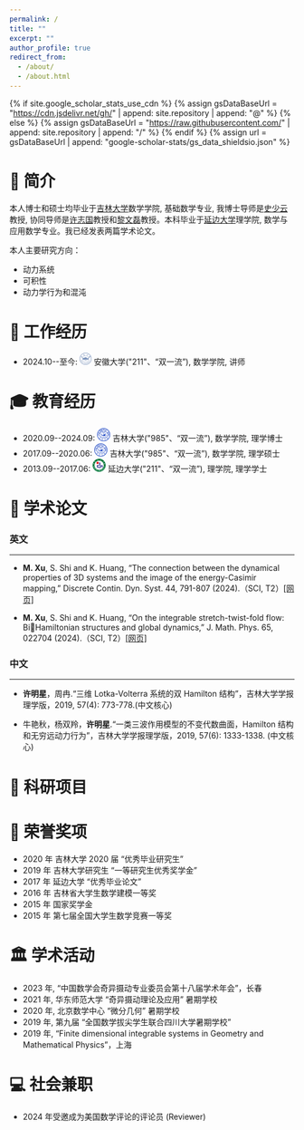 ```yaml
---
permalink: /
title: ""
excerpt: ""
author_profile: true
redirect_from: 
  - /about/
  - /about.html
---
```


{% if site.google_scholar_stats_use_cdn %}
{% assign gsDataBaseUrl = "https://cdn.jsdelivr.net/gh/" | append: site.repository | append: "@" %}
{% else %}
{% assign gsDataBaseUrl = "https://raw.githubusercontent.com/" | append: site.repository | append: "/" %}
{% endif %}
{% assign url = gsDataBaseUrl | append: "google-scholar-stats/gs_data_shieldsio.json" %}

<span class='anchor' id='about-me'></span>

# 🪪 简介

本人博士和硕士均毕业于[吉林大学](https://www.jlu.edu.cn)数学学院, 基础数学专业, 我博士导师是[史少云](https://math.jlu.edu.cn/info/1061/9135.htm)教授, 协同导师是[许志国](https://www.jlu.edu.cn/info/1061/15734.htm)教授和[黎文磊](https://math.jlu.edu.cn/info/1061/15732.htm)教授。本科毕业于[延边大学](https://www.ybu.edu.cn)理学院, 数学与应用数学专业。我已经发表两篇学术论文。

本人主要研究方向：
- 动力系统
- 可积性
- 动力学行为和混沌


# 🏢 工作经历
- 2024.10--至今:  <a href="https://www.ahu.edu.cn/"><img class="svg" src="/images/AHU_logo.svg" width="21pt"></a> 安徽大学("211"、“双一流”), 数学学院, 讲师
  


<span class='anchor' id='-xl'></span>

# 🎓 教育经历
- 2020.09--2024.09:  <a href="https://www.jlu.edu.cn/"><img class="svg" src="/images/JLU_logo.svg" width="23pt"></a> 吉林大学("985"、“双一流”), 数学学院, 理学博士
- 2017.09--2020.06:  <a href="https://www.jlu.edu.cn/"><img class="svg" src="/images/JLU_logo.svg" width="23pt"></a> 吉林大学("985"、“双一流”), 数学学院, 理学硕士
- 2013.09--2017.06:  <a href="https://www.ybu.edu.cn/"><img class="svg" src="/images/YBU_logo.svg" width="23pt"></a> 延边大学("211"、“双一流”), 理学院, 理学学士
 
<span class='anchor' id='-lwzl'></span>

# 📝 学术论文

### 英文
---


- **M. Xu**, S. Shi and K. Huang, “The connection between the dynamical properties of 3D systems and the image of the energy-Casimir mapping,” Discrete Contin. Dyn. Syst. 44, 791-807 (2024).（SCI, T2）[[网页]](https://www.aimsciences.org//article/doi/10.3934/dcds.2023126)


- **M. Xu**, S. Shi and K. Huang, “On the integrable stretch-twist-fold flow: BiHamiltonian structures and global dynamics,” J. Math. Phys. 65, 022704 
(2024).（SCI, T2）[[网页]](https://doi.org/10.1063/5.0185673) 



### 中文
---

- **许明星**，周冉.“三维 Lotka-Volterra 系统的双 Hamilton 结构”，吉林大学学报理学版，2019, 57(4): 773-778.(中文核心) 

- 牛艳秋，杨双羚，**许明星**.“一类三波作用模型的不变代数曲面，Hamilton 结构和无穷远动力行为”，吉林大学学报理学版，2019, 57(6): 1333-1338. (中文核心)


<span class='anchor' id='-kyxm'></span>
# 📝 科研项目


<span class='anchor' id='-ryjx'></span>

# 🏅 荣誉奖项  
- 2020 年 吉林大学 2020 届 “优秀毕业研究生”
- 2019 年 吉林大学研究生 “一等研究生优秀奖学金”
- 2017 年 延边大学 “优秀毕业论文”
- 2016 年 吉林省大学生数学建模一等奖
- 2015 年 国家奖学金
- 2015 年 第七届全国大学生数学竞赛一等奖

<span class='anchor' id='-xshy'></span>

# 🏛️ 学术活动
- 2023 年, “中国数学会奇异摄动专业委员会第十八届学术年会”，长春
- 2021 年, 华东师范大学 “奇异摄动理论及应用” 暑期学校
- 2020 年, 北京数学中心 “微分几何” 暑期学校
- 2019 年, 第九届 “全国数学拔尖学生联合四川大学暑期学校”
- 2019 年, “Finite dimensional integrable systems in Geometry and Mathematical Physics”，上海

<span class='anchor' id='-gzsx'></span>

# 💻 社会兼职
- 2024 年受邀成为美国数学评论的评论员 (Reviewer)
